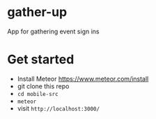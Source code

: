 # gather-up
App for gathering event sign ins

# Get started
* Install Meteor https://www.meteor.com/install
* git clone this repo
* `cd mobile-src`
* `meteor`
* visit `http://localhost:3000/`
